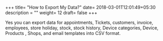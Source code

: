 +++
title= "How to Export My Data?"
date= 2018-03-01T12:01:49+05:30
description = ""
weight= 12
draft= false
+++


Yes you can export data for appointments, Tickets, customers, invoice, employees, store holiday, stock, stock history, Device categories, Device, Products , Shops, and email templates into CSV format. 

